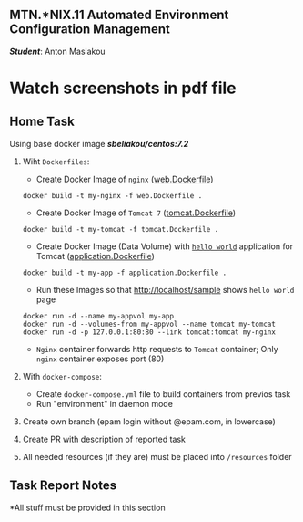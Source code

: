 MTN.*NIX.11 Automated Environment Configuration Management
---

***Student***: Anton Maslakou


# Watch screenshots in pdf file
Home Task
---

Using base docker image ***sbeliakou/centos:7.2***

1. Wiht ```Dockerfiles```:
    - Create Docker Image of ```nginx``` ([web.Dockerfile](/web.Dockerfile))
    
    ``` docker build -t my-nginx -f web.Dockerfile . ```
    
    - Create Docker Image of ```Tomcat 7``` ([tomcat.Dockerfile](/tomcat.Dockerfile))
    
    ``` docker build -t my-tomcat -f tomcat.Dockerfile . ```
    
    - Create Docker Image (Data Volume) with [```hello world```](https://tomcat.apache.org/tomcat-7.0-doc/appdev/sample/sample.war) application for Tomcat ([application.Dockerfile](application.Dockerfile))
    
    ``` docker build -t my-app -f application.Dockerfile . ```
    
    - Run these Images so that [http://localhost/sample](http://localhost/sample) shows ```hello world``` page
    ```
    docker run -d --name my-appvol my-app
    docker run -d --volumes-from my-appvol --name tomcat my-tomcat
    docker run -d -p 127.0.0.1:80:80 --link tomcat:tomcat my-nginx
    ```
    
    - ```Nginx``` container forwards http requests to ```Tomcat``` container; Only ```nginx``` container exposes port (80)
2. With ```docker-compose```:
    - Create ```docker-compose.yml``` file to build containers from previos task
    - Run "environment" in daemon mode
3. Create own branch (epam login without @epam.com, in lowercase)
4. Create PR with description of reported task
6. All needed resources (if they are) must be placed into ```/resources``` folder

Task Report Notes
---
*All stuff must be provided in this section
